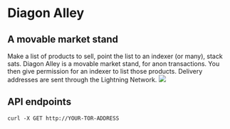 <h1>Diagon Alley</h1>
<h2>A movable market stand</h2>
Make a list of products to sell, point the list to an indexer (or many), stack sats.
Diagon Alley is a movable market stand, for anon transactions. You then give permission for an indexer to list those products. Delivery addresses are sent through the Lightning Network.
<img src="https://i.imgur.com/P1tvBSG.png">


<h2>API endpoints</h2>

<code>curl -X GET http://YOUR-TOR-ADDRESS</code>
